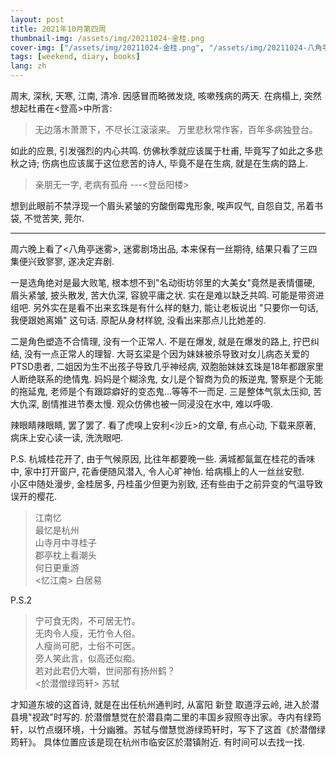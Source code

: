 ```yaml
---
layout: post
title: 2021年10月第四周
thumbnail-img: /assets/img/20211024-金桂.png
cover-img: ["/assets/img/20211024-金桂.png", "/assets/img/20211024-八角亭迷雾.png", "/assets/img/20211024-沙丘.png"]
tags: [weekend, diary, books]
lang: zh
---
```

周末, 深秋, 天寒, 江南, 清冷. 因感冒而略微发烧, 咳嗽残病的两天. 在病榻上, 突然想起杜甫在<登高>中所言:
> 无边落木萧萧下，不尽长江滚滚来。
> 万里悲秋常作客，百年多病独登台。

如此的应景, 引发强烈的内心共鸣. 
仿佛秋季就应该属于杜甫, 毕竟写了如此之多悲秋之诗; 
伤病也应该属于这位悲苦的诗人, 毕竟不是在生病, 就是在生病的路上.
> 亲朋无一字, 老病有孤舟  ---<登岳阳楼>

想到此眼前不禁浮现一个眉头紧皱的穷酸倒霉鬼形象, 唉声叹气, 自怨自艾, 吊着书袋, 不觉苦笑, 莞尔.

--- 
周六晚上看了<八角亭迷雾>, 迷雾剧场出品, 本来保有一丝期待, 结果只看了三四集便兴致寥寥, 遂决定弃剧. 

一是选角绝对是最大败笔, 根本想不到"名动街坊邻里的大美女"竟然是表情僵硬, 眉头紧皱, 披头散发, 苦大仇深, 容貌平庸之状. 实在是难以缺乏共鸣. 可能是带资进组吧. 
另外实在是看不出来玄珠是有什么样的魅力, 能让老板说出 "只要你一句话, 我便跟她离婚" 这句话. 原配从身材样貌, 没看出来那点儿比她差的. 

二是角色塑造不合情理, 没有一个正常人. 不是在爆发, 就是在爆发的路上, 拧巴纠结, 没有一点正常人的理智. 大哥玄梁是个因为妹妹被杀导致对女儿病态关爱的PTSD患者, 
二姐因为生不出孩子导致几乎神经病, 双胞胎妹妹玄珠是18年都跟家里人断绝联系的绝情鬼. 妈妈是个糊涂鬼, 女儿是个智商为负的叛逆鬼, 警察是个无能的拖延鬼, 老师是个有跟踪癖好的变态鬼...等等不一而足.
三是整体气氛太压抑, 苦大仇深, 剧情推进节奏太慢. 观众仿佛也被一同浸没在水中, 难以呼吸.   

辣眼睛辣眼睛, 罢了罢了. 
看了虎嗅上安利<沙丘>的文章, 有点心动, 下载来原著, 病床上安心读一读, 洗洗眼吧. 

P.S. 杭城桂花开了, 由于气候原因, 比往年都要晚一些. 满城都氤氲在桂花的香味中, 家中打开窗户, 花香便随风潜入, 令人心旷神怡. 给病榻上的人一丝丝安慰.   
小区中随处漫步, 金桂居多, 丹桂虽少但更为别致, 还有些由于之前异变的气温导致误开的樱花.

> 江南忆<br/>
最忆是杭州<br/>
山寺月中寻桂子<br/>
郡亭枕上看潮头<br/>
何日更重游<br/>
> <忆江南> 白居易


P.S.2 

> 宁可食无肉，不可居无竹。<br/>
无肉令人瘦，无竹令人俗。<br/>
人瘦尚可肥，士俗不可医。<br/>
旁人笑此言，似高还似痴。<br/>
若对此君仍大嚼，世间那有扬州鹤？<br/>
> <於潜僧绿筠轩> 苏轼

才知道东坡的这首诗, 就是在出任杭州通判时, 从富阳 新登 取道浮云岭, 进入於潜县境"视政"时写的.
於潜僧慧觉在於潜县南二里的丰国乡寂照寺出家。寺内有绿筠轩，以竹点缀环境，十分幽雅。苏轼与僧慧觉游绿筠轩时，写下了这首《於潜僧绿筠轩》。
具体位置应该是现在杭州市临安区於潜镇附近. 
有时间可以去找一找. 